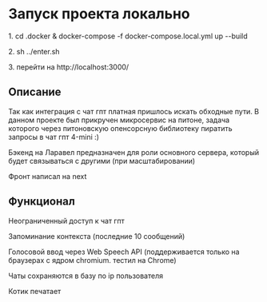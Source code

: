<h1>Запуск проекта локально</h1>

<p>1. cd .docker & docker-compose -f docker-compose.local.yml up --build</p>
<p>2. sh ../enter.sh</p>
<p>3. перейти на http://localhost:3000/</p>

<h2>Описание</h2>

<p>Так как интеграция с чат гпт платная пришлось искать обходные пути. В данном проекте был прикручен микросервис на питоне, задача которого через питоновскую опенсорсную библиотеку пиратить запросы в чат гпт 4-mini :)</p>
<p>Бэкенд на Ларавел предназначен для роли основного сервера, который будет связываться с другими (при масштабировании)</p>
<p>Фронт написал на next</p>

<h2>Функционал</h2>
<p>Неограниченный доступ к чат гпт</p>
<p>Запоминание контекста (последние 10 сообщений)</p>
<p>Голосовой ввод через Web Speech API (поддерживается только на браузерах с ядром chromium. тестил на Chrome)</p>
<p>Чаты сохраняются в базу по ip пользователя</p>
<p>Котик печатает</p>